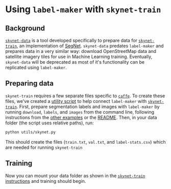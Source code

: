 # Using `label-maker` with `skynet-train`

## Background

[`skynet-data`](https://github.com/developmentseed/skynet-data/) is a tool developed specifically to prepare data for [`skynet-train`]((https://github.com/developmentseed/skynet-train/)), an implementation of [SegNet](http://mi.eng.cam.ac.uk/projects/segnet/). `skynet-data` predates `label-maker` and prepares data in a very similar way: download OpenStreetMap data and satellite imagery tiles for use in Machine Learning training. Eventually, `skynet-data` will be deprecated as most of it's functionality can be replicated using `label-maker`.

## Preparing data

`skynet-train` requires a few separate files specific to [`caffe`](https://github.com/BVLC/caffe). To create these files, we've created a [utility script](utils/skynet.py) to help connect `label-maker` with [`skynet-train`](https://github.com/developmentseed/skynet-train/). First, prepare segmentation labels and images with `label-maker` by running `download`, `labels`, and `images` from the command line, following instructions from the [other examples](README.md) or the [README](../README.md). Then, in your data folder (the script uses relative paths), run:

```bash
python utils/skynet.py
```

This should create the files (`train.txt`, `val.txt`, and `label-stats.csv`) which are needed for running `skynet-train`

## Training

Now you can mount your data folder as shown in the [`skynet-train` instructions](https://github.com/developmentseed/skynet-train/#quick-start) and training should begin.
